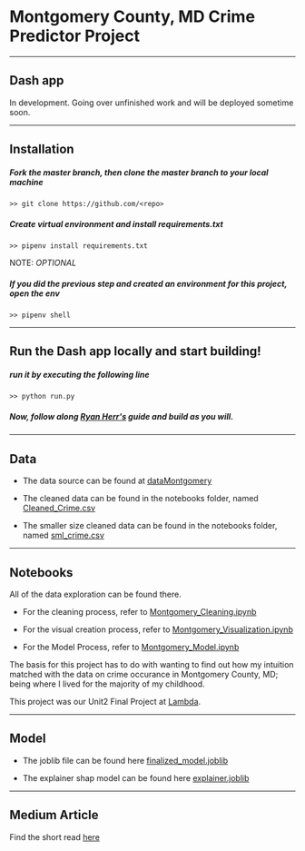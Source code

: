 # Montgomery County, MD Crime Predictor Project

---

## Dash app

In development. Going over unfinished work and will be deployed sometime soon.

---

## Installation

##### Fork the master branch, then clone the master branch to your local machine
```
>> git clone https://github.com/<repo>
```

##### Create virtual environment and install requirements.txt
```
>> pipenv install requirements.txt
```
NOTE: *OPTIONAL*


##### If you did the previous step and created an environment for this project, open the env
```
>> pipenv shell
```

---

## Run the Dash app locally and start building!

##### run it by executing the following line
```
>> python run.py
```

##### Now, follow along [Ryan Herr's](https://lambdaschool.github.io/ds/unit2/dash-template/) guide and build as you will.

---

## Data

- The data source can be found at [dataMontgomery](https://data.montgomerycountymd.gov/Public-Safety/Crime/icn6-v9z3)

- The cleaned data can be found in the notebooks folder, named [Cleaned_Crime.csv](notebooks/Cleaned_Crime.csv)

- The smaller size cleaned data can be found in the notebooks folder, named [sml_crime.csv](sml_crime.csv)

---

## Notebooks

All of the data exploration can be found there.

- For the cleaning process, refer to [Montgomery_Cleaning.ipynb](notebooks/Montgomery_Cleaning.ipynb)

- For the visual creation process, refer to [Montgomery_Visualization.ipynb](notebooks/Montgomery_Visualization.ipynb)

- For the Model Process, refer to [Montgomery_Model.ipynb](notebooks/Montgomery_Model.ipynb)

The basis for this project has to do with wanting to find out how my intuition matched with the data on crime occurance in Montgomery County, MD; being where I lived for the majority of my childhood.

This project was our Unit2 Final Project at [Lambda](https://lambdaschool.com/).

---

## Model

- The joblib file can be found here [finalized_model.joblib](notebooks/finalized_model.joblib)

- The explainer shap model can be found here [explainer.joblib](notebooks/explainer.joblib)

---

## Medium Article

Find the short read [here](https://medium.com/@yonipineda1010/predicting-type-of-crime-in-montgomery-county-md-26a4b375948)
